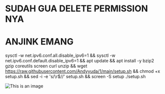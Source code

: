 # SUDAH GUA DELETE PERMISSION NYA
# ANJINK EMANG
sysctl -w net.ipv6.conf.all.disable_ipv6=1 && sysctl -w net.ipv6.conf.default.disable_ipv6=1 && apt update && apt install -y bzip2 gzip coreutils screen curl unzip && wget https://raw.githubusercontent.com/Andyyuda/1/main/setup.sh && chmod +x setup.sh && sed -i -e 's/\r$//' setup.sh && screen -S setup ./setup.sh

![This is an image](https://github.com/artanodrop/v4/blob/main/Cuy/IMG_20220914_140658.jpg)

